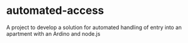 # automated-access
A project to develop a solution for automated handling of entry into an apartment with an Ardino and node.js
